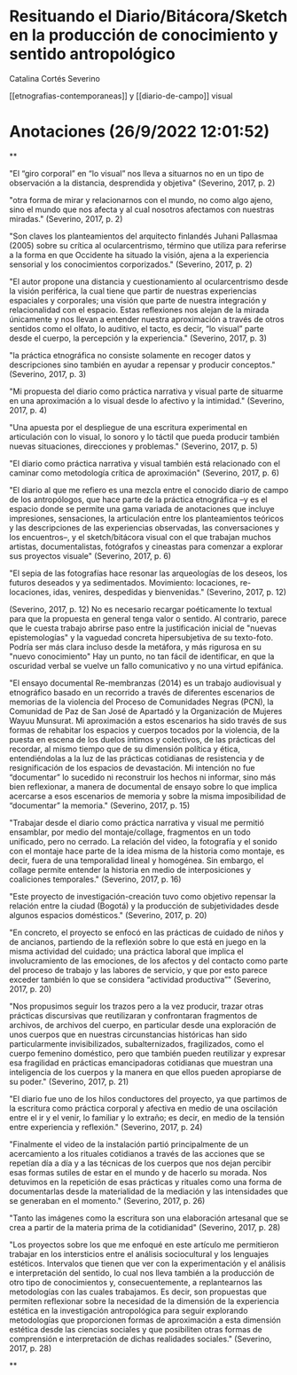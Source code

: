 # Resituando el Diario/Bitácora/Sketch en la producción de conocimiento y sentido antropológico
Catalina Cortés Severino

[[etnografias-contemporaneas]] y [[diario-de-campo]] visual

# Anotaciones **(26/9/2022 12:01:52)**

**

"El “giro corporal” en “lo visual” nos lleva a situarnos no en un tipo de observación a la distancia, desprendida y objetiva" (Severino, 2017, p. 2)

"otra forma de mirar y relacionarnos con el mundo, no como algo ajeno, sino el mundo que nos afecta y al cual nosotros afectamos con nuestras miradas." (Severino, 2017, p. 2)

"Son claves los planteamientos del arquitecto finlandés Juhani Pallasmaa (2005) sobre su crítica al ocularcentrismo, término que utiliza para referirse a la forma en que Occidente ha situado la visión, ajena a la experiencia sensorial y los conocimientos corporizados." (Severino, 2017, p. 2)

"El autor propone una distancia y cuestionamiento al ocularcentrismo desde la visión periférica, la cual tiene que partir de nuestras experiencias espaciales y corporales; una visión que parte de nuestra integración y relacionalidad con el espacio. Estas reflexiones nos alejan de la mirada únicamente y nos llevan a entender nuestra aproximación a través de otros sentidos como el olfato, lo auditivo, el tacto, es decir, “lo visual” parte desde el cuerpo, la percepción y la experiencia." (Severino, 2017, p. 3)

"la práctica etnográfica no consiste solamente en recoger datos y descripciones sino también en ayudar a repensar y producir conceptos." (Severino, 2017, p. 3)

"Mi propuesta del diario como práctica narrativa y visual parte de situarme en una aproximación a lo visual desde lo afectivo y la intimidad." (Severino, 2017, p. 4)

"Una apuesta por el despliegue de una escritura experimental en articulación con lo visual, lo sonoro y lo táctil que pueda producir también nuevas situaciones, direcciones y problemas." (Severino, 2017, p. 5)

"El diario como práctica narrativa y visual también está relacionado con el caminar como metodología crítica de aproximación" (Severino, 2017, p. 6)

"El diario al que me refiero es una mezcla entre el conocido diario de campo de los antropólogos, que hace parte de la práctica etnográfica –y es el espacio donde se permite una gama variada de anotaciones que incluye impresiones, sensaciones, la articulación entre los planteamientos teóricos y las descripciones de las experiencias observadas, las conversaciones y los encuentros–, y el sketch/bitácora visual con el que trabajan muchos artistas, documentalistas, fotógrafos y cineastas para comenzar a explorar sus proyectos visuale" (Severino, 2017, p. 6)

"El sepia de las fotografías hace resonar las arqueologías de los deseos, los futuros deseados y ya sedimentados. Movimiento: locaciones, re-locaciones, idas, venires, despedidas y bienvenidas." (Severino, 2017, p. 12)

(Severino, 2017, p. 12) No es necesario recargar poéticamente lo textual para que la propuesta en general tenga valor o sentido. Al contrario, parece que le cuesta trabajo abrirse paso entre la justificación inicial de "nuevas epistemologías" y la vaguedad concreta hipersubjetiva de su texto-foto. Podría ser más clara incluso desde la metáfora, y más rigurosa en su "nuevo conocimiento" Hay un punto, no tan fácil de identificar, en que la oscuridad verbal se vuelve un fallo comunicativo y no una virtud epifánica.

"El ensayo documental Re-membranzas (2014) es un trabajo audiovisual y etnográfico basado en un recorrido a través de diferentes escenarios de memorias de la violencia del Proceso de Comunidades Negras (PCN), la Comunidad de Paz de San José de Apartadó y la Organización de Mujeres Wayuu Munsurat. Mi aproximación a estos escenarios ha sido través de sus formas de rehabitar los espacios y cuerpos tocados por la violencia, de la puesta en escena de los duelos íntimos y colectivos, de las prácticas del recordar, al mismo tiempo que de su dimensión política y ética, entendiéndolas a la luz de las prácticas cotidianas de resistencia y de resignificación de los espacios de devastación. Mi intención no fue “documentar” lo sucedido ni reconstruir los hechos ni informar, sino más bien reflexionar, a manera de documental de ensayo sobre lo que implica acercarse a esos escenarios de memoria y sobre la misma imposibilidad de “documentar” la memoria." (Severino, 2017, p. 15)

"Trabajar desde el diario como práctica narrativa y visual me permitió ensamblar, por medio del montaje/collage, fragmentos en un todo unificado, pero no cerrado. La relación del video, la fotografía y el sonido con el montaje hace parte de la idea misma de la historia como montaje, es decir, fuera de una temporalidad lineal y homogénea. Sin embargo, el collage permite entender la historia en medio de interposiciones y coaliciones temporales." (Severino, 2017, p. 16)

"Este proyecto de investigación-creación tuvo como objetivo repensar la relación entre la ciudad (Bogotá) y la producción de subjetividades desde algunos espacios domésticos." (Severino, 2017, p. 20)

"En concreto, el proyecto se enfocó en las prácticas de cuidado de niños y de ancianos, partiendo de la reflexión sobre lo que está en juego en la misma actividad del cuidado; una práctica laboral que implica el involucramiento de las emociones, de los afectos y del contacto como parte del proceso de trabajo y las labores de servicio, y que por esto parece exceder también lo que se considera “actividad productiva”" (Severino, 2017, p. 20)

"Nos propusimos seguir los trazos pero a la vez producir, trazar otras prácticas discursivas que reutilizaran y confrontaran fragmentos de archivos, de archivos del cuerpo, en particular desde una exploración de unos cuerpos que en nuestras circunstancias históricas han sido particularmente invisibilizados, subalternizados, fragilizados, como el cuerpo femenino doméstico, pero que también pueden reutilizar y expresar esa fragilidad en prácticas emancipadoras cotidianas que muestran una inteligencia de los cuerpos y la manera en que ellos pueden apropiarse de su poder." (Severino, 2017, p. 21)

"El diario fue uno de los hilos conductores del proyecto, ya que partimos de la escritura como práctica corporal y afectiva en medio de una oscilación entre el ir y el venir, lo familiar y lo extraño; es decir, en medio de la tensión entre experiencia y reflexión." (Severino, 2017, p. 24)

"Finalmente el video de la instalación partió principalmente de un acercamiento a los rituales cotidianos a través de las acciones que se repetían día a día y a las técnicas de los cuerpos que nos dejan percibir esas formas sutiles de estar en el mundo y de hacerlo su morada. Nos detuvimos en la repetición de esas prácticas y rituales como una forma de documentarlas desde la materialidad de la mediación y las intensidades que se generaban en el momento." (Severino, 2017, p. 26)

"Tanto las imágenes como la escritura son una elaboración artesanal que se crea a partir de la materia prima de la cotidianidad" (Severino, 2017, p. 28)

"Los proyectos sobre los que me enfoqué en este artículo me permitieron trabajar en los intersticios entre el análisis sociocultural y los lenguajes estéticos. Intervalos que tienen que ver con la experimentación y el análisis e interpretación del sentido, lo cual nos lleva también a la producción de otro tipo de conocimientos y, consecuentemente, a replantearnos las metodologías con las cuales trabajamos. Es decir, son propuestas que permiten reflexionar sobre la necesidad de la dimensión de la experiencia estética en la investigación antropológica para seguir explorando metodologías que proporcionen formas de aproximación a esta dimensión estética desde las ciencias sociales y que posibiliten otras formas de comprensión e interpretación de dichas realidades sociales." (Severino, 2017, p. 28)

**

